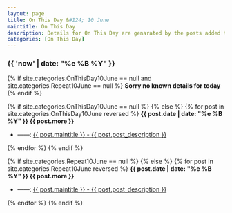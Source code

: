 ```yaml
---
layout: page
title: On This Day &#124; 10 June
maintitle: On This Day
description: Details for On This Day are genarated by the posts added to the website so the content is subject to changes/updates over time.
categories: [On This Day]
---
```


<h3>{{ 'now' | date: "%e %B %Y" }}</h3>

{% if site.categories.OnThisDay10June == null and site.categories.Repeat10June == null %}
<strong>Sorry no known details for today</strong>
{% endif %}

{% if site.categories.OnThisDay10June == null %}
{% else %}
{% for post in site.categories.OnThisDay10June reversed %}
<strong>{{ post.date | date: "%e %B %Y" }} {{ post.more }}</strong>
<ul>
<li> ——: <a href="{{ post.url }}">{{ post.maintitle }} - {{ post.post_description }}</a></li>
</ul>
{% endfor %}
{% endif %}

{% if site.categories.Repeat10June == null %}
{% else %}
{% for post in site.categories.Repeat10June reversed %}
<strong>{{ post.date | date: "%e %B %Y" }} {{ post.more }}</strong>
<ul>
<li> ——: <a href="{{ post.url }}">{{ post.maintitle }} - {{ post.post_description }}</a></li>
</ul>
{% endfor %}
{% endif %}
